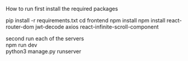 How to run
first install the required packages

pip install -r requirements.txt
cd frontend
npm install
npm install react-router-dom jwt-decode axios react-infinite-scroll-component

second run each of the servers
<br>
npm run dev
<br>
python3 manage.py runserver
